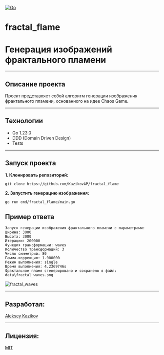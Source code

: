 [![Go](https://img.shields.io/badge/-Go-464646?style=flat-square&logo=Go)](https://go.dev/)

# fractal_flame
# Генерация изображений фрактального пламени

---
## Описание проекта
Проект представляет собой алгоритм генерации изображения фрактального пламени, основанного на идее Chaos Game.

---
## Технологии
* Go 1.23.0
* DDD (Domain Driven Design)
* Tests

---
## Запуск проекта

**1. Клонировать репозиторий:**
```
git clone https://github.com/KazikovAP/fractal_flame
```

**2. Запустить генерацию изображения:**
```
go run cmd/fractal_flame/main.go
```

## Пример ответа
```
Запуск генерации изображения фрактального пламени с параметрами:
Ширина: 3000
Высота: 3000
Итерации: 200000
Функция трансформации: waves
Количество трансформаций: 3
Число симметрий: 80
Гамма-коррекция: 1.000000
Режим выполнения: single
Время выполнения: 4.2369746s
Фрактальное пламя сгенерировано и сохранено в файл: data\fractal_waves.png
```
![fractal_waves](data/fractal_waves.png)

---
## Разработал:
[Aleksey Kazikov](https://github.com/KazikovAP)

---
## Лицензия:
[MIT](https://opensource.org/licenses/MIT)
